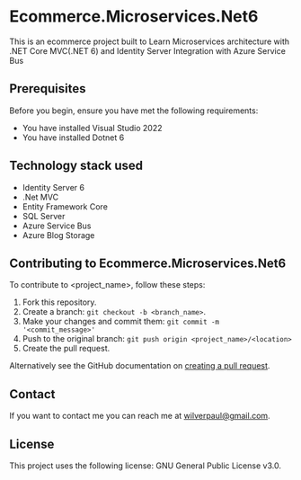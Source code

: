 # Ecommerce.Microservices.Net6

This is an ecommerce project built to Learn Microservices architecture with .NET Core MVC(.NET 6) and Identity Server Integration with Azure Service Bus

## Prerequisites

Before you begin, ensure you have met the following requirements:
* You have installed Visual Studio 2022
* You have installed Dotnet 6

## Technology stack used
* Identity Server 6
* .Net MVC
* Entity Framework Core
* SQL Server
* Azure Service Bus
* Azure Blog Storage

## Contributing to Ecommerce.Microservices.Net6
<!--- If your README is long or you have some specific process or steps you want contributors to follow, consider creating a separate CONTRIBUTING.md file--->
To contribute to <project_name>, follow these steps:

1. Fork this repository.
2. Create a branch: `git checkout -b <branch_name>`.
3. Make your changes and commit them: `git commit -m '<commit_message>'`
4. Push to the original branch: `git push origin <project_name>/<location>`
5. Create the pull request.

Alternatively see the GitHub documentation on [creating a pull request](https://help.github.com/en/github/collaborating-with-issues-and-pull-requests/creating-a-pull-request).

## Contact

If you want to contact me you can reach me at <wilverpaul@gmail.com>.

## License

This project uses the following license: GNU General Public License v3.0.
